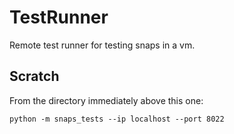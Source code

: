 # TestRunner

Remote test runner for testing snaps in a vm.

## Scratch

From the directory immediately above this one:

```
python -m snaps_tests --ip localhost --port 8022
```
